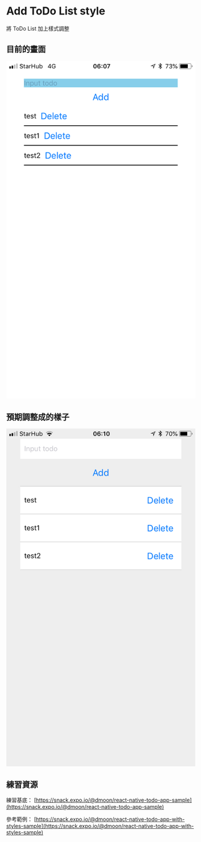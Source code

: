 # Add ToDo List style

將 ToDo List 加上樣式調整

## 目前的畫面

![Current](assets/todoList-before-styling.jpeg)

## 預期調整成的樣子

![Expect](assets/todoList-after-styling.jpeg)

## 練習資源

練習基底： [https://snack.expo.io/@dmoon/react-native-todo-app-sample](https://snack.expo.io/@dmoon/react-native-todo-app-sample)

參考範例： [https://snack.expo.io/@dmoon/react-native-todo-app-with-styles-sample](https://snack.expo.io/@dmoon/react-native-todo-app-with-styles-sample)
